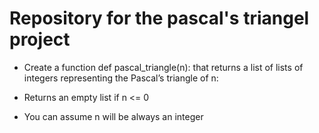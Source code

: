 # Repository for the pascal's triangel project

* Create a function def pascal_triangle(n): that returns a list of lists of integers representing the Pascal’s triangle of n:

*  Returns an empty list if n <= 0
*  You can assume n will be always an integer

